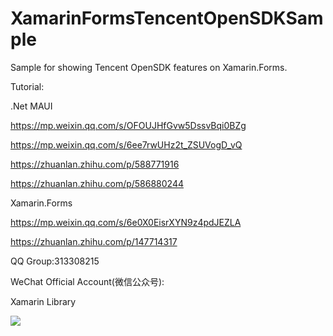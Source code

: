 # XamarinFormsTencentOpenSDKSample
Sample for showing Tencent OpenSDK features on Xamarin.Forms.

Tutorial:

.Net MAUI

https://mp.weixin.qq.com/s/OFOUJHfGvw5DssvBqi0BZg

https://mp.weixin.qq.com/s/6ee7rwUHz2t_ZSUVogD_vQ

https://zhuanlan.zhihu.com/p/588771916

https://zhuanlan.zhihu.com/p/586880244

Xamarin.Forms

https://mp.weixin.qq.com/s/6e0X0EisrXYN9z4pdJEZLA

https://zhuanlan.zhihu.com/p/147714317

QQ Group:313308215

WeChat Official Account(微信公众号):

Xamarin Library

<img src="https://github.com/jingliancui/XamarinFormsTencentOpenSDKSample/blob/master/Images/wechatqrcode.jpg?raw=true"/>
